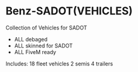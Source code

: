# Benz-SADOT(VEHICLES)
 Collection of Vehicles for SADOT
- ALL debaged
- ALL skinned for SADOT
- ALL FiveM ready


Includes:
18 fleet vehicles
2 semis
4 trailers
